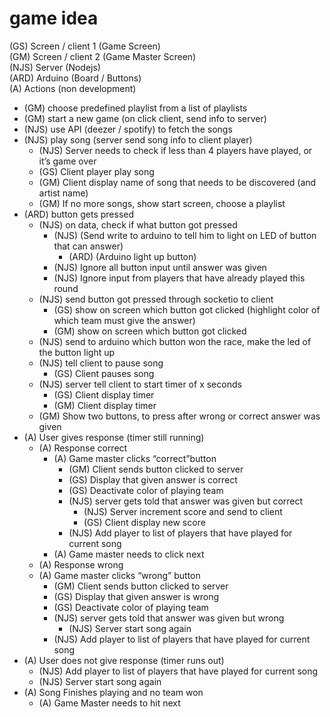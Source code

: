# game idea

(GS) Screen / client 1 (Game Screen)  
(GM) Screen / client 2 (Game Master Screen)  
(NJS) Server (Nodejs)  
(ARD) Arduino (Board / Buttons)  
(A) Actions (non development)  


* (GM) choose predefined playlist from a list of playlists
* (GM) start a new game (on click client, send info to server)
* (NJS) use API (deezer / spotify) to fetch the songs
* (NJS) play song (server send song info to client player)
	* (NJS) Server needs to check if less than 4 players have played, or it’s game over
	* (GS) Client player play song
	* (GM) Client display name of song that needs to be discovered (and artist name)
	* (GM) If no more songs, show start screen, choose a playlist
* (ARD) button gets pressed
	* (NJS) on data, check if what button got pressed
		* (NJS) (Send write to arduino to tell him to light on LED of button that can answer)
			* (ARD) (Arduino light up button)
		* (NJS) Ignore all button input until answer was given
		* (NJS) Ignore input from players that have already played this round
	* (NJS) send button got pressed through socketio to client
		* (GS) show on screen which button got clicked (highlight color of which team must give the answer)
		* (GM) show on screen which button got clicked
	* (NJS) send to arduino which button won the race, make the led of the button light up
	* (NJS) tell client to pause song
		* (GS) Client pauses song
	* (NJS) server tell client to start timer of x seconds
		* (GS) Client display timer
		* (GM) Client display timer
	* (GM) Show two buttons, to press after wrong or correct answer was given
* (A) User gives response (timer still running)
	* (A) Response correct
		* (A) Game master clicks “correct”button
			* (GM) Client sends button clicked to server
			* (GS) Display that given answer is correct
			* (GS) Deactivate color of playing team
			* (NJS) server gets told that answer was given but correct
				* (NJS) Server increment score and send to client
				* (GS) Client display new score
			* (NJS) Add player to list of players that have played for current song
		* (A) Game master needs to click next
	* (A) Response wrong
	* (A) Game master clicks “wrong” button
		* (GM) Client sends button clicked to server
		* (GS) Display that given answer is wrong
		* (GS) Deactivate color of playing team
		* (NJS) server gets told that answer was given but wrong
			* (NJS) Server start song again
		* (NJS) Add player to list of players that have played for current song
* (A) User does not give response (timer runs out)
	* (NJS) Add player to list of players that have played for current song
	* (NJS) Server start song again
* (A) Song Finishes playing and no team won
	* (A) Game Master needs to hit next 
